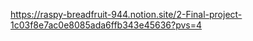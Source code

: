 https://raspy-breadfruit-944.notion.site/2-Final-project-1c03f8e7ac0e8085ada6ffb343e45636?pvs=4
 
 

